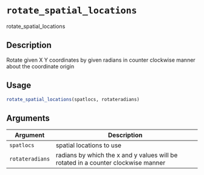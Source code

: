 # `rotate_spatial_locations`

rotate_spatial_locations


## Description

Rotate given X Y coordinates by given radians in counter clockwise manner about the coordinate origin


## Usage

```r
rotate_spatial_locations(spatlocs, rotateradians)
```


## Arguments

Argument      |Description
------------- |----------------
`spatlocs`     |     spatial locations to use
`rotateradians`     |     radians by which the x and y values will be rotated in a counter clockwise manner


